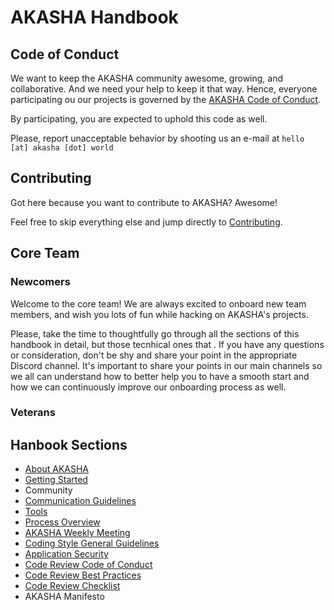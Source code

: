 # AKASHA Handbook

## Code of Conduct

We want to keep the AKASHA community awesome, growing, and collaborative. And we need your help to keep it that way. Hence, everyone participating ou our projects is governed by the [AKASHA Code of Conduct](https://github.com/AkashaProject/PM/blob/master/handbook/code-of-conduct.md).   

By participating, you are expected to uphold this code as well.

Please, report unacceptable behavior by shooting us an e-mail at `hello [at] akasha [dot] world` 

## Contributing   

Got here because you want to contribute to AKASHA? Awesome!

Feel free to skip everything else and jump directly to [Contributing](https://github.com/AkashaProject/PM/blob/master/handbook/contributing.md).

## Core Team 

### Newcomers

Welcome to the core team! We are always excited to onboard new team members, and wish you lots of fun while hacking on AKASHA's projects.

Please, take the time to thoughtfully go through all the sections of this handbook in detail, but those tecnhical ones that . If you have any questions or consideration, don't be shy and share your point in the appropriate Discord channel. It's important to share your points in our main channels so we all can understand how to better help you to have a smooth start and how we can continuously improve our onboarding process as well. 

### Veterans

## Hanbook Sections

- [About AKASHA](https://github.com/AkashaProject/PM/blob/master/handbook/about-akasha.md)
- [Getting Started](https://github.com/AkashaProject/PM/blob/master/handbook/getting-started.md)
- Community
- [Communication Guidelines](https://github.com/AkashaProject/PM/blob/master/handbook/communication-guidelines.md)
- [Tools](https://github.com/AkashaProject/PM/blob/master/handbook/tools.md)
- [Process Overview](https://github.com/AkashaProject/PM/blob/master/handbook/process-overview.md)
- [AKASHA Weekly Meeting](https://github.com/AkashaProject/PM/blob/master/handbook/akasha-weekly.md)
- [Coding Style General Guidelines](https://github.com/AkashaProject/PM/blob/master/handbook/code-style-general.md)
- [Application Security](https://github.com/AkashaProject/PM/blob/master/handbook/application-security.md)
- [Code Review Code of Conduct](https://github.com/AkashaProject/PM/blob/master/handbook/code-review-conduct.md )
- [Code Review Best Practices](https://github.com/AkashaProject/PM/blob/master/handbook/code-review-practices.md)
- [Code Review Checklist](https://github.com/AkashaProject/PM/blob/master/handbook/code-review-checklist.md)
- AKASHA Manifesto
